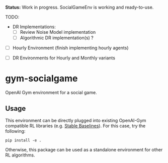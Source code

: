 **Status:** Work in progress. SocialGameEnv is working and ready-to-use.

TODO:
* DR Implementations:
    -[ ] Review Noise Model implementation
    -[ ] Algorithmic DR implementation(s) ?
- [ ] Hourly Environment (finish implementing hourly agents)
- [ ] DR Environments for Hourly and Monthly variants


# gym-socialgame
OpenAI Gym environment for a social game.

## Usage
This environment can be directly plugged into existing OpenAI-Gym compatible RL libraries (e.g. [Stable Baselines](https://stable-baselines.readthedocs.io/en/master/index.html)).
For this case, try the following:
    
    pip install -e .

Otherwise, this package can be used as a standalone environment for other RL algorithms.
